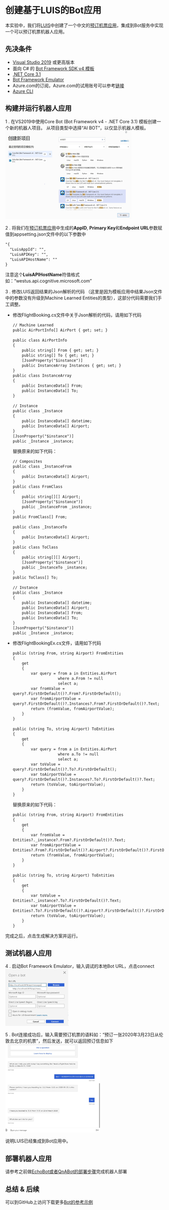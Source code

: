 # 创建基于LUIS的Bot应用
本实验中，我们将[LUIS](https://www.luis.ai)中创建了一个中文的[预订机票应用](./README_LUIS.md)，集成到Bot服务中实现一个可以预订机票机器人应用。

## 先决条件 ##

- [Visual Studio 2019](https://visualstudio.microsoft.com/zh-hans/downloads/) 或更高版本
- 面向 C# 的 [Bot Framework SDK v4 模板](https://marketplace.visualstudio.com/items?itemName=BotBuilder.botbuilderv4)
- [.NET Core 3.1](https://dotnet.microsoft.com/download)
- [Bot Framework Emulator](https://github.com/microsoft/BotFramework-Emulator/blob/master/README.md)
- Azure.com的订阅，Azure.com的试用账号可以参考[链接](http://www.cnblogs.com/meowmeow/p/7773226.html?from=groupmessage&isappinstalled=0)
- [Azure CLI](https://docs.microsoft.com/zh-cn/cli/azure/?view=azure-cli-latest)

## 构建并运行机器人应用 ##
1 . 在VS2019中使用Core Bot (Bot Framework v4 - .NET Core 3.1) 模板创建一个新的机器人项目。 从项目类型中选择“AI BOT”，以仅显示机器人模板。
<img width="400" height="280" src="./images/image18.JPG"/>

2 . 将我们在[预订机票应用](./README_LUIS.md)中生成的**AppID**, **Primary Key**和**Endpoint URL**参数赋值到appsetting.json文件中的以下参数中
```
"{
  "LuisAppId": "",
  "LuisAPIKey": "",
  "LuisAPIHostName": ""
}
```
注意这个**LuisAPIHostName**符值格式如：“westus.api.cognitive.microsoft.com”

3 . 修改LUIS返回结果的Json解析的代码 （这里是因为模板应用中结果Json文件中的参数没有升级到Machine Learned Entities的类型），这部分代码需要我们手工调整。

- 修改FlightBooking.cs文件中关于Json解析的代码，请用如下代码
  ```
  // Machine Learned 
  public AirPortInfo[] AirPort { get; set; }

  public class AirPortInfo
  {
      public string[] From { get; set; }
      public string[] To { get; set; }
      [JsonProperty("$instance")]
      public InstanceArray Instances { get; set; }
  }
  public class InstanceArray
  {
      public InstanceData[] From;
      public InstanceData[] To;
  }

  // Instance
  public class _Instance
  {
      public InstanceData[] datetime;
      public InstanceData[] Airport;
  }
  [JsonProperty("$instance")]
  public _Instance _instance;

  ```
  替换原来的如下代码：
  ```
  // Composites
  public class _InstanceFrom
  {
      public InstanceData[] Airport;
  }
  public class FromClass
  {
      public string[][] Airport;
      [JsonProperty("$instance")]
      public _InstanceFrom _instance;
  }
  public FromClass[] From;

  public class _InstanceTo
  {
      public InstanceData[] Airport;
  }
  public class ToClass
  {
      public string[][] Airport;
      [JsonProperty("$instance")]
      public _InstanceTo _instance;
  }
  public ToClass[] To;

  // Instance
  public class _Instance
  {
      public InstanceData[] datetime;
      public InstanceData[] Airport;
      public InstanceData[] From;
      public InstanceData[] To;
  }
  [JsonProperty("$instance")]
  public _Instance _instance;
  ```
- 修改FlightBookingEx.cs文件，请用如下代码
  ```
  public (string From, string Airport) FromEntities
  {
      get
      {
          var query = from a in Entities.AirPort
                      where a.From != null
                      select a;
          var fromValue = query?.FirstOrDefault()?.From?.FirstOrDefault();
          var fromAirportValue = query?.FirstOrDefault()?.Instances?.From?.FirstOrDefault()?.Text;
          return (fromValue, fromAirportValue);
      }
  }

  public (string To, string Airport) ToEntities
  {
      get
      {
          var query = from a in Entities.AirPort
                      where a.To != null
                      select a;
          var toValue = query?.FirstOrDefault()?.To?.FirstOrDefault();
          var toAirportValue = query?.FirstOrDefault()?.Instances?.To?.FirstOrDefault()?.Text;
          return (toValue, toAirportValue);
      }
  }
  ```
  替换原来的如下代码：
  ```
  public (string From, string Airport) FromEntities
  {
      get
      {
          var fromValue = Entities?._instance?.From?.FirstOrDefault()?.Text;
          var fromAirportValue = Entities?.From?.FirstOrDefault()?.Airport?.FirstOrDefault()?.FirstOrDefault();
          return (fromValue, fromAirportValue);
      }
  }

  public (string To, string Airport) ToEntities
  {
      get
      {
          var toValue = Entities?._instance?.To?.FirstOrDefault()?.Text;
          var toAirportValue = Entities?.To?.FirstOrDefault()?.Airport?.FirstOrDefault()?.FirstOrDefault();
          return (toValue, toAirportValue);
      }
  }

  ```
完成之后，点击生成解决方案并运行。
## 测试机器人应用 ##
4 . 启动Bot Framework Emulator，输入调试的本地Bot URL，点击connect
<img width="200" height="180" src="./images/image19.JPG"/>

5 . Bot连接成功后，输入需要预订机票的语料如：“预订一张2020年3月23日从伦敦去北京的机票”，然后发送，就可以返回预订信息如下
<img width="300" height="280" src="./images/image20.JPG"/>

说明LUIS已经集成到Bot应用中。

## 部署机器人应用 ##
请参考之前做[EchoBot或者QnABot的部署步骤](https://docs.microsoft.com/zh-cn/azure/bot-service/bot-builder-deploy-az-cli?view=azure-bot-service-4.0&tabs=csharp)完成机器人部署
## 总结 & 后续 ##
可以到GitHub上访问下载更多[Bot的参考示例](https://github.com/Microsoft/BotBuilder-Samples/blob/master/README.md)
